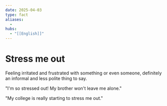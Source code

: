 ```yaml
---
date: 2025-04-03
type: fact
aliases:
  -
hubs:
  - "[[English]]"
---
```


# Stress me out

Feeling irritated and frustrated with something or even someone, definitely an informal and less polite thing to say.

"I'm so stressed out! My brother won't leave me alone."

"My college is really starting to stress me out."

